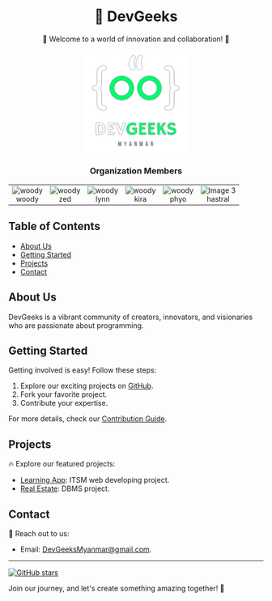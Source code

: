 <!-- Title -->
# <div align="center">🚀 DevGeeks</div>

<!-- Description -->
<p align="center">🌟 Welcome to a world of innovation and collaboration! 🌟</p>

<!-- Abstract Visual Element -->
<p align="center">
  <img width="200" src="./1.png" alt="org logo">
</p>

<!-- collaborator titles  -->
<h3 align=center> Organization Members </h3>

<!-- Create an HTML table to display images in a row -->
<table>
  <tr>
    <td align="center">
      <img src="https://github.com/sayrgyiwoody.png" alt="woody" width="150px"  />
      <br />
      woody
    </td>
    <td align="center">
      <img src="https://github.com/Hein-HtetSan.png" alt="woody" width="150px"  />
      <br />
      zed
    </td>
    <td align="center">
      <img src="https://github.com/Lynn-Myat-Bhone.png" alt="woody" width="150px"  />
      <br />
      lynn
    </td>
     <td align="center">
      <img src="https://github.com/CodingByKira.png" alt="woody" width="150px"  />
      <br />
      kira
    </td>
     <td align="center">
      <img src="https://github.com/Pyae-PhyoMaung.png" alt="woody" width="150px"  />
      <br />
      phyo
    </td>
     <td align="center">
      <img src="https://github.com/HAstral.png" alt="Image 3" width="150px"  />
      <br />
      hastral
    </td>
  </tr>
</table>


<!-- Table of Contents -->
## Table of Contents
- [About Us](#about-us)
- [Getting Started](#getting-started)
- [Projects](#projects)
- [Contact](#contact)

<!-- About Us Section -->
## About Us

DevGeeks is a vibrant community of creators, innovators, and visionaries who are passionate about programming. 

<!-- Getting Started Section -->
## Getting Started

Getting involved is easy! Follow these steps:

1. Explore our exciting projects on [GitHub](https://github.com/DevGeeksMyanmar).
2. Fork your favorite project.
3. Contribute your expertise.

For more details, check our [Contribution Guide](https://github.com/sayrgyiwoody).

<!-- Projects Section -->
## Projects

🔥 Explore our featured projects:

- [Learning App](https://github.com/DevGeeksMyanmar/learning_app): ITSM web developing project.
- [Real Estate](https://github.com/DevGeeksMyanmar/real_estate): DBMS project.
  
<!-- Contact Section -->
## Contact

📧 Reach out to us:

- Email: [DevGeeksMyanmar@gmail.com](mailto:contact@yourorganization.com).


---

[![GitHub stars](https://img.shields.io/github/stars/DevGeeksMyanmar?style=social)](https://github.com/DevGeeksMyanmar)

Join our journey, and let's create something amazing together! 🚀
